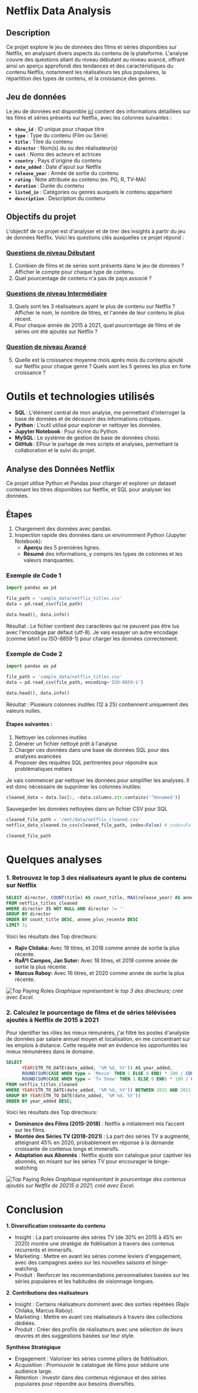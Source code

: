 # Netflix Data Analysis

## Description

Ce projet explore le jeu de données des films et séries disponibles sur Netflix, en analysant divers aspects du contenu de la plateforme. L'analyse couvre des questions allant du niveau débutant au niveau avancé, offrant ainsi un aperçu approfondi des tendances et des caractéristiques du contenu Netflix, notamment les réalisateurs les plus populaires, la répartition des types de contenu, et la croissance des genres.

## Jeu de données

Le jeu de données est disponible [ici](https://www.kaggle.com/datasets/rahulvyasm/netflix-movies-and-tv-shows?resource=download) contient des informations détaillées sur les films et séries présents sur Netflix, avec les colonnes suivantes :

- **`show_id`** : ID unique pour chaque titre  
- **`type`** : Type du contenu (Film ou Série)  
- **`title`** : Titre du contenu  
- **`director`** : Nom(s) du ou des réalisateur(s)  
- **`cast`** : Noms des acteurs et actrices  
- **`country`** : Pays d'origine du contenu  
- **`date_added`** : Date d'ajout sur Netflix  
- **`release_year`** : Année de sortie du contenu  
- **`rating`** : Note attribuée au contenu (ex. PG, R, TV-MA)  
- **`duration`** : Durée du contenu  
- **`listed_in`** : Catégories ou genres auxquels le contenu appartient  
- **`description`** : Description du contenu  

## Objectifs du projet

L'objectif de ce projet est d'analyser et de tirer des insights à partir du jeu de données Netflix. Voici les questions clés auxquelles ce projet répond :

### [Questions de niveau Débutant](https://github.com/Marc-Gael/netflix-content-insights/blob/main/T%C3%A2ches_sql/Beginner%20questions.sql)

1. Combien de films et de séries sont présents dans le jeu de données ? Afficher le compte pour chaque type de contenu.
2. Quel pourcentage de contenu n'a pas de pays associé ?

### [Questions de niveau Intermédiaire](https://github.com/Marc-Gael/netflix-content-insights/blob/main/T%C3%A2ches_sql/Intermediate_questions.sql)

3. Quels sont les 3 réalisateurs ayant le plus de contenu sur Netflix ? Afficher le nom, le nombre de titres, et l'année de leur contenu le plus récent.
4. Pour chaque année de 2015 à 2021, quel pourcentage de films et de séries ont été ajoutés sur Netflix ?

### [Question de niveau Avancé](https://github.com/Marc-Gael/netflix-content-insights/blob/main/T%C3%A2ches_sql/Advanced_question.sql)

5. Quelle est la croissance moyenne mois après mois du contenu ajouté sur Netflix pour chaque genre ? Quels sont les 5 genres les plus en forte croissance ?

# Outils et technologies utilisés

- **SQL** : L'élément central de mon analyse, me permettant d'interroger la base de données et de découvrir des informations critiques.
- **Python** : L'outil utilisé pour explorer er nettoyer les données.
- **Jupyter Notebook** : Pour écrire du Python.
- **MySQL** : Le système de gestion de base de données choisi.
- **GitHub** : EPour le partage de mes scripts et analyses, permettant la collaboration et le suivi du projet.

## Analyse des Données Netflix

Ce projet utilise Python et Pandas pour charger et explorer un dataset contenant les titres disponibles sur Netflix, et SQL pour analyser les données.

## Étapes

1. Chargement des données avec pandas.
2. Inspection rapide des données dans un environnment Python (Jupyter Notebook):
   - **Aperçu** des 5 premières lignes.
   - **Résumé** des informations, y compris les types de colonnes et les valeurs manquantes.

### Exemple de Code 1

```python
import pandas as pd

file_path = 'sample_data/netflix_titles.csv'
data = pd.read_csv(file_path)

data.head(), data.info()
```

Résultat : Le fichier contient des caractères qui ne peuvent pas être lus avec l'encodage par défaut (utf-8). Je vais essayer un autre encodage (comme latin1 ou ISO-8859-1) pour charger les données correctement.

### Exemple de Code 2

```python
import pandas as pd

file_path = 'sample_data/netflix_titles.csv'
data = pd.read_csv(file_path, encoding='ISO-8859-1')

data.head(), data.info()
```

Résultat : Plusieurs colonnes inutiles (12 à 25) contiennent uniquement des valeurs nulles.

#### Étapes suivantes :
1. Nettoyer les colonnes inutiles
2. Générer un fichier nettoyé prêt à l'analyse
3. Charger ces données dans une base de données SQL pour des analyses avancées
4. Proposer des requêtes SQL pertinentes pour répondre aux problématiques métiers


Je vais commencer par nettoyer les données pour simplifier les analyses.
Il est donc nécessaire de supprimer les colonnes inutiles:
```python
cleaned_data = data.loc[:, ~data.columns.str.contains('^Unnamed')]
```

Sauvegarder les données nettoyées dans un fichier CSV pour SQL
```python
cleaned_file_path = '/mnt/data/netflix_cleaned.csv'
netflix_data_cleaned.to_csv(cleaned_file_path, index=False) # index=False empêchera python de créer de nouveaux index dans le fichier

cleaned_file_path
```

# Quelques analyses            


### 1. Retrouvez le top 3 des réalisateurs ayant le plus de contenu sur Netflix


```sql
SELECT director, COUNT(title) AS count_title, MAX(release_year) AS annee_plus_recente
FROM netflix_titles_cleaned
WHERE director IS NOT NULL AND director != ''
GROUP BY director
ORDER BY count_title DESC, annee_plus_recente DESC
LIMIT 3;
```
Voici les résultats des Top directeurs:
- **Rajiv Chilaka:** Avec 19 titres, et 2018 comme année de sortie la plus récente.
- **RaÃºl Campos, Jan Suter:** Avec 18 titres, et 2018 comme année de sortie la plus récente.
- **Marcus Raboy:** Avec 16 titres, et 2020 comme année de sortie la plus récente.

![Top Paying Roles](Assets/top_3_des_réalisateurs_ayant_le_plus_de_contenu_sur_Netflix.png)
*Graphique représentant le top 3 des directeurs; créé avec Excel.*

### 2. Calculez le pourcentage de films et de séries télévisées ajoutés à Netflix de 2015 à 2021
Pour identifier les rôles les mieux rémunérés, j'ai filtré les postes d'analyste de données par salaire annuel moyen et localisation, en me concentrant sur les emplois à distance. Cette requête met en évidence les opportunités les mieux rémunérées dans le domaine.


```sql
SELECT 
	  YEAR(STR_TO_DATE(date_added, '%M %d, %Y')) AS year_added, 
	  ROUND(SUM(CASE WHEN type = 'Movie' THEN 1 ELSE 0 END) * 100 / COUNT(*), 2) AS movie_percentage, 
	  ROUND(SUM(CASE WHEN type = 'Tv Show' THEN 1 ELSE 0 END) * 100 / COUNT(*), 2) AS tv_percentage 
FROM netflix_titles_cleaned 
WHERE YEAR(STR_TO_DATE(date_added, '%M %d, %Y')) BETWEEN 2015 AND 2021
GROUP BY YEAR(STR_TO_DATE(date_added, '%M %d, %Y'))
ORDER BY year_added DESC;
```
Voici les résultats des Top directeurs:
- **Dominance des Films (2015-2018)** : Netflix a initialement mis l’accent sur les films.
- **Montée des Séries TV (2018-2021)** : La part des séries TV a augmenté, atteignant 45% en 2020, probablement en réponse à la demande croissante de contenus longs et immersifs.
- **Adaptation aux Abonnés** : Netflix ajuste son catalogue pour captiver les abonnés, en misant sur les séries TV pour encourager le binge-watching.

![Top Paying Roles](Assets/pourcentage_de_films_et_de_séries_télévisées_ajoutés_à_Netflix_(2015-2021).png)
*Graphique représentant le pourcentage des contenus ajoutés sur Netflix de 20215 à 2021; créé avec Excel.*


# Conclusion
**1. Diversification croissante du contenu**
- Insight : La part croissante des séries TV (de 30% en 2015 à 45% en 2020) montre une stratégie de fidélisation à travers des contenus récurrents et immersifs.
- Marketing : Mettre en avant les séries comme leviers d'engagement, avec des campagnes axées sur les nouvelles saisons et binge-watching.
- Produit : Renforcer les recommandations personnalisées basées sur les séries populaires et les habitudes de visionnage longues.


**2. Contributions des réalisateurs**
- Insight : Certains réalisateurs dominent avec des sorties répétées (Rajiv Chilaka, Marcus Raboy).
- Marketing : Mettre en avant ces réalisateurs à travers des collections dédiées.
- Produit : Créer des profils de réalisateurs avec une sélection de leurs œuvres et des suggestions basées sur leur style.


**Synthèse Stratégique**
- Engagement : Valoriser les séries comme piliers de fidélisation.
- Acquisition : Promouvoir le catalogue de films pour séduire une audience large.
- Rétention : Investir dans des contenus régionaux et des séries populaires pour répondre aux besoins diversifiés.
